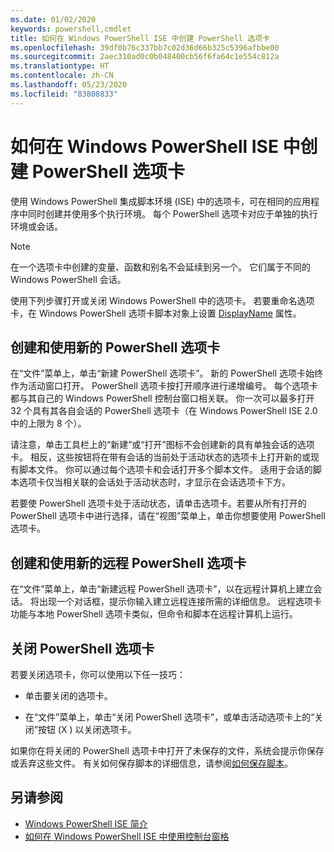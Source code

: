 ```yaml
---
ms.date: 01/02/2020
keywords: powershell,cmdlet
title: 如何在 Windows PowerShell ISE 中创建 PowerShell 选项卡
ms.openlocfilehash: 39df0b76c337bb7c02d36d66b325c5396afbbe00
ms.sourcegitcommit: 2aec310ad0c0b048400cb56f6fa64c1e554c812a
ms.translationtype: HT
ms.contentlocale: zh-CN
ms.lasthandoff: 05/23/2020
ms.locfileid: "83808833"
---
```

# <a name="how-to-create-a-powershell-tab-in-windows-powershell-ise"></a>如何在 Windows PowerShell ISE 中创建 PowerShell 选项卡

使用 Windows PowerShell 集成脚本环境 (ISE) 中的选项卡，可在相同的应用程序中同时创建并使用多个执行环境。 每个 PowerShell 选项卡对应于单独的执行环境或会话。

> [!NOTE]
> 在一个选项卡中创建的变量、函数和别名不会延续到另一个。 它们属于不同的 Windows PowerShell 会话。

使用下列步骤打开或关闭 Windows PowerShell 中的选项卡。 若要重命名选项卡，在 Windows PowerShell 选项卡脚本对象上设置 [DisplayName](object-model/The-PowerShellTab-Object.md#displayname) 属性。

## <a name="to-create-and-use-a-new-powershell-tab"></a>创建和使用新的 PowerShell 选项卡

在“文件”菜单上，单击“新建 PowerShell 选项卡”。   新的 PowerShell 选项卡始终作为活动窗口打开。 PowerShell 选项卡按打开顺序进行递增编号。 每个选项卡都与其自己的 Windows PowerShell 控制台窗口相关联。 你一次可以最多打开 32 个具有其各自会话的 PowerShell 选项卡（在 Windows PowerShell ISE 2.0 中的上限为 8 个）。

请注意，单击工具栏上的“新建”或“打开”图标不会创建新的具有单独会话的选项卡。   相反，这些按钮将在带有会话的当前处于活动状态的选项卡上打开新的或现有脚本文件。 你可以通过每个选项卡和会话打开多个脚本文件。 适用于会话的脚本选项卡仅当相关联的会话处于活动状态时，才显示在会话选项卡下方。

若要使 PowerShell 选项卡处于活动状态，请单击选项卡。若要从所有打开的 PowerShell 选项卡中进行选择，请在“视图”菜单上，单击你想要使用 PowerShell 选项卡。 

## <a name="to-create-and-use-a-new-remote-powershell-tab"></a>创建和使用新的远程 PowerShell 选项卡

在“文件”菜单上，单击“新建远程 PowerShell 选项卡”，以在远程计算机上建立会话。   将出现一个对话框，提示你输入建立远程连接所需的详细信息。 远程选项卡功能与本地 PowerShell 选项卡类似，但命令和脚本在远程计算机上运行。

## <a name="to-close-a-powershell-tab"></a>关闭 PowerShell 选项卡

若要关闭选项卡，你可以使用以下任一技巧：

- 单击要关闭的选项卡。

- 在“文件”菜单上，单击“关闭 PowerShell 选项卡”，或单击活动选项卡上的“关闭”按钮 (X  ) 以关闭选项卡。  

如果你在将关闭的 PowerShell 选项卡中打开了未保存的文件，系统会提示你保存或丢弃这些文件。 有关如何保存脚本的详细信息，请参阅[如何保存脚本](How-to-Write-and-Run-Scripts-in-the-Windows-PowerShell-ISE.md#how-to-save-a-script)。

## <a name="see-also"></a>另请参阅

- [Windows PowerShell ISE 简介](Introducing-the-Windows-PowerShell-ISE.md)
- [如何在 Windows PowerShell ISE 中使用控制台窗格](How-to-Use-the-Console-Pane-in-the-Windows-PowerShell-ISE.md)
